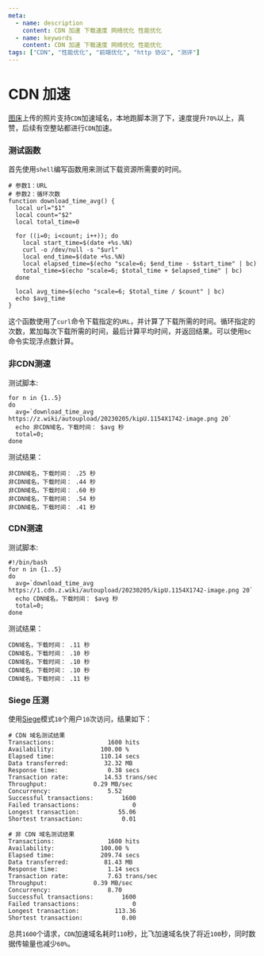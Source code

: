 ```yaml
---
meta:
  - name: description
    content: CDN 加速 下载速度 网络优化 性能优化
  - name: keywords
    content: CDN 加速 下载速度 网络优化 性能优化
tags: ["CDN", "性能优化", "前端优化", "http 协议", "测评"]
---
```


# CDN 加速

[图床](https://playground.z.wiki/img-cloud/index.html)上传的照片支持`CDN`加速域名，本地跑脚本测了下，速度提升`70%`以上，真赞，后续有空整站都进行`CDN`加速。

<ImgView title="CDN 加速" url="https://z.wiki/autoupload/20230205/1IZR.400X1180-image.png" />

### 测试函数

首先使用`shell`编写函数用来测试下载资源所需要的时间。

```shell
# 参数1：URL
# 参数2：循环次数
function download_time_avg() {
  local url="$1"
  local count="$2"
  local total_time=0

  for ((i=0; i<count; i++)); do
    local start_time=$(date +%s.%N)
    curl -o /dev/null -s "$url"
    local end_time=$(date +%s.%N)
    local elapsed_time=$(echo "scale=6; $end_time - $start_time" | bc)
    total_time=$(echo "scale=6; $total_time + $elapsed_time" | bc)
  done

  local avg_time=$(echo "scale=6; $total_time / $count" | bc)
  echo $avg_time
}
```

这个函数使用了`curl`命令下载指定的`URL`，并计算了下载所需的时间。循环指定的次数，累加每次下载所需的时间，最后计算平均时间，并返回结果。可以使用`bc`命令实现浮点数计算。


### 非CDN测速

测试脚本:

```shell
for n in {1..5}
do
  avg=`download_time_avg https://z.wiki/autoupload/20230205/kipU.1154X1742-image.png 20`
  echo 非CDN域名，下载时间： $avg 秒
  total=0;
done
```

测试结果：

```
非CDN域名，下载时间： .25 秒
非CDN域名，下载时间： .44 秒
非CDN域名，下载时间： .60 秒
非CDN域名，下载时间： .54 秒
非CDN域名，下载时间： .41 秒
```


### CDN测速

测试脚本:

```shell
#!/bin/bash
for n in {1..5}
do
  avg=`download_time_avg https://1.cdn.z.wiki/autoupload/20230205/kipU.1154X1742-image.png 20`
  echo CDN域名，下载时间： $avg 秒
  total=0;
done
```

测试结果：

```
CDN域名，下载时间： .11 秒
CDN域名，下载时间： .10 秒
CDN域名，下载时间： .10 秒
CDN域名，下载时间： .10 秒
CDN域名，下载时间： .11 秒
```



### Siege 压测

使用[Siege](https://z.wiki/misc/cmd-recommend.html#siege)模式`10`个用户`10`次访问，结果如下：

```
# CDN 域名测试结果
Transactions:		        1600 hits
Availability:		      100.00 %
Elapsed time:		      110.14 secs
Data transferred:	       32.32 MB
Response time:		        0.38 secs
Transaction rate:	       14.53 trans/sec
Throughput:		        0.29 MB/sec
Concurrency:		        5.52
Successful transactions:        1600
Failed transactions:	           0
Longest transaction:	       55.06
Shortest transaction:	        0.01
```

```
# 非 CDN 域名测试结果
Transactions:		        1600 hits
Availability:		      100.00 %
Elapsed time:		      209.74 secs
Data transferred:	       81.43 MB
Response time:		        1.14 secs
Transaction rate:	        7.63 trans/sec
Throughput:		        0.39 MB/sec
Concurrency:		        8.70
Successful transactions:        1600
Failed transactions:	           0
Longest transaction:	      113.36
Shortest transaction:	        0.00
```

总共`1600`个请求，`CDN`加速域名耗时`110`秒，比飞加速域名快了将近`100`秒，同时数据传输量也减少`60%`。

